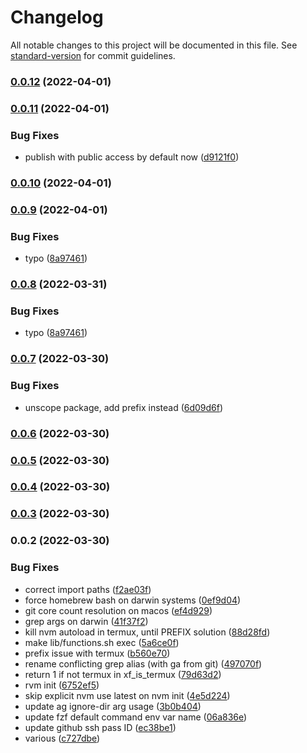 # Changelog

All notable changes to this project will be documented in this file. See [standard-version](https://github.com/conventional-changelog/standard-version) for commit guidelines.

### [0.0.12](https://github.com/f3rno64/xf-bash-lib/compare/v0.0.11...v0.0.12) (2022-04-01)

### [0.0.11](https://github.com/f3rno64/xf-bash-lib/compare/v0.0.10...v0.0.11) (2022-04-01)


### Bug Fixes

* publish with public access by default now ([d9121f0](https://github.com/f3rno64/xf-bash-lib/commit/d9121f0844c91157eee7a8585e226fd317e6ea27))

### [0.0.10](https://github.com/f3rno64/xf-bash-lib/compare/v0.0.9...v0.0.10) (2022-04-01)

### [0.0.9](https://github.com/f3rno64/xf-bash-lib/compare/v0.0.7...v0.0.9) (2022-04-01)


### Bug Fixes

* typo ([8a97461](https://github.com/f3rno64/xf-bash-lib/commit/8a97461320c92bcdd67d0d736d1e0d7102570d8c))

### [0.0.8](https://github.com/f3rno64/xf-bash-lib/compare/v0.0.7...v0.0.8) (2022-03-31)


### Bug Fixes

* typo ([8a97461](https://github.com/f3rno64/xf-bash-lib/commit/8a97461320c92bcdd67d0d736d1e0d7102570d8c))

### [0.0.7](https://github.com/f3rno64/xf-bash-lib/compare/v0.0.6...v0.0.7) (2022-03-30)


### Bug Fixes

* unscope package, add prefix instead ([6d09d6f](https://github.com/f3rno64/xf-bash-lib/commit/6d09d6fccce946bc05804c1f5ac68368b2279601))

### [0.0.6](https://github.com/f3rno64/xf-bash-lib/compare/v0.0.5...v0.0.6) (2022-03-30)

### [0.0.5](https://github.com/f3rno64/xf-bash-lib/compare/v0.0.4...v0.0.5) (2022-03-30)

### [0.0.4](https://github.com/f3rno64/xf-bash-lib/compare/v0.0.3...v0.0.4) (2022-03-30)

### [0.0.3](https://github.com/f3rno64/xf-bash-lib/compare/v0.0.2...v0.0.3) (2022-03-30)

### 0.0.2 (2022-03-30)


### Bug Fixes

* correct import paths ([f2ae03f](https://github.com/f3rno64/xf-bash-lib/commit/f2ae03f22de5961d50231d6b926547b2eacc376c))
* force homebrew bash on darwin systems ([0ef9d04](https://github.com/f3rno64/xf-bash-lib/commit/0ef9d04e010c9182af128a4376774aa811c9b0fe))
* git core count resolution on macos ([ef4d929](https://github.com/f3rno64/xf-bash-lib/commit/ef4d929acae2fbd2f75021b378a76c8d5c608336))
* grep args on darwin ([41f37f2](https://github.com/f3rno64/xf-bash-lib/commit/41f37f28f4294276c4a6ec4e440573aaafd74442))
* kill nvm autoload in termux, until PREFIX solution ([88d28fd](https://github.com/f3rno64/xf-bash-lib/commit/88d28fd238c04c799e6089f2af554584c1583673))
* make lib/functions.sh exec ([5a6ce0f](https://github.com/f3rno64/xf-bash-lib/commit/5a6ce0f5312b6b8ca301e15e3f792aa90d126aea))
* prefix issue with termux ([b560e70](https://github.com/f3rno64/xf-bash-lib/commit/b560e700bf5435f72fe34cbf0d1e741afc704cbc))
* rename conflicting grep alias (with ga from git) ([497070f](https://github.com/f3rno64/xf-bash-lib/commit/497070f8a0e97adc846b1eeabdf64d73d76870e7))
* return 1 if not termux in xf_is_termux ([79d63d2](https://github.com/f3rno64/xf-bash-lib/commit/79d63d2b18b963e836da705bdfdbe9212755ca60))
* rvm init ([6752ef5](https://github.com/f3rno64/xf-bash-lib/commit/6752ef5d9854b66e2dff4603f363502a176f025e))
* skip explicit nvm use latest on nvm init ([4e5d224](https://github.com/f3rno64/xf-bash-lib/commit/4e5d224eae70f8f54ea1fff55546fa982d6152e9))
* update ag ignore-dir arg usage ([3b0b404](https://github.com/f3rno64/xf-bash-lib/commit/3b0b4040739bba1d06b7ddec7e69c5e2876c94ae))
* update fzf default command env var name ([06a836e](https://github.com/f3rno64/xf-bash-lib/commit/06a836e99ee40be3f3b18e423b15cb5f4090b2dc))
* update github ssh pass ID ([ec38be1](https://github.com/f3rno64/xf-bash-lib/commit/ec38be1db9aabb3b7c503dbb18bf1fc6f389dd7b))
* various ([c727dbe](https://github.com/f3rno64/xf-bash-lib/commit/c727dbeddf85f67ebbf131b691e1119bd1a223ec))
